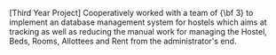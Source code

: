 [Third Year Project]
Cooperatively worked with a team of {\bf 3} to implement an database management system for hostels which aims at tracking as well as reducing the manual work for managing the Hostel, Beds, Rooms, Allottees and Rent from the administrator's end.
